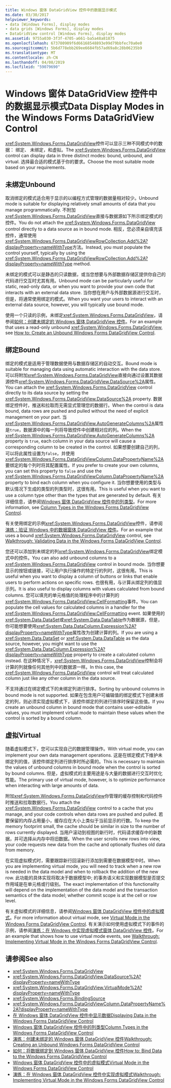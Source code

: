```yaml
---
title: Windows 窗体 DataGridView 控件中的数据显示模式
ms.date: 03/30/2017
helpviewer_keywords:
- data [Windows Forms], display modes
- data grids [Windows Forms], display modes
- DataGridView control [Windows Forms], display modes
ms.assetid: 9755a030-3f3f-4705-a661-ba5a48a81875
ms.openlocfilehash: 673780909f6d66168548893e99d79bbfec70a0e0
ms.sourcegitcommit: 5b6d778ebb269ee6684fb57ad69a8c28b06235b9
ms.translationtype: MT
ms.contentlocale: zh-CN
ms.lasthandoff: 04/08/2019
ms.locfileid: "59079690"
---
```

# <a name="data-display-modes-in-the-windows-forms-datagridview-control"></a><span data-ttu-id="36ecc-102">Windows 窗体 DataGridView 控件中的数据显示模式</span><span class="sxs-lookup"><span data-stu-id="36ecc-102">Data Display Modes in the Windows Forms DataGridView Control</span></span>
<span data-ttu-id="36ecc-103"><xref:System.Windows.Forms.DataGridView>控件可以显示三种不同模式中的数据： 绑定、 未绑定，和虚拟。</span><span class="sxs-lookup"><span data-stu-id="36ecc-103">The <xref:System.Windows.Forms.DataGridView> control can display data in three distinct modes: bound, unbound, and virtual.</span></span> <span data-ttu-id="36ecc-104">选择最合适的模式基于你的要求。</span><span class="sxs-lookup"><span data-stu-id="36ecc-104">Choose the most suitable mode based on your requirements.</span></span>  
  
## <a name="unbound"></a><span data-ttu-id="36ecc-105">未绑定</span><span class="sxs-lookup"><span data-stu-id="36ecc-105">Unbound</span></span>  
 <span data-ttu-id="36ecc-106">取消绑定的模式适合用于显示的以编程方式管理的数据量相对较少。</span><span class="sxs-lookup"><span data-stu-id="36ecc-106">Unbound mode is suitable for displaying relatively small amounts of data that you manage programmatically.</span></span> <span data-ttu-id="36ecc-107">不附加<xref:System.Windows.Forms.DataGridView>直接与数据源如下所示绑定模式的控件。</span><span class="sxs-lookup"><span data-stu-id="36ecc-107">You do not attach the <xref:System.Windows.Forms.DataGridView> control directly to a data source as in bound mode.</span></span> <span data-ttu-id="36ecc-108">相反，您必须亲自填充该控件，通常使用<xref:System.Windows.Forms.DataGridViewRowCollection.Add%2A?displayProperty=nameWithType>方法。</span><span class="sxs-lookup"><span data-stu-id="36ecc-108">Instead, you must populate the control yourself, typically by using the <xref:System.Windows.Forms.DataGridViewRowCollection.Add%2A?displayProperty=nameWithType> method.</span></span>  
  
 <span data-ttu-id="36ecc-109">未绑定的模式可以是静态的只读数据，或当您想要与外部数据存储区提供你自己的代码进行交互时尤其有用。</span><span class="sxs-lookup"><span data-stu-id="36ecc-109">Unbound mode can be particularly useful for static, read-only data, or when you want to provide your own code that interacts with an external data store.</span></span> <span data-ttu-id="36ecc-110">当你想在用户与外部数据源进行交互时，但是，将通常使用绑定的模式。</span><span class="sxs-lookup"><span data-stu-id="36ecc-110">When you want your users to interact with an external data source, however, you will typically use bound mode.</span></span>  
  
 <span data-ttu-id="36ecc-111">使用一个只读的示例，未绑定<xref:System.Windows.Forms.DataGridView>，请参阅[如何：创建未绑定的 Windows 窗体 DataGridView 控件](how-to-create-an-unbound-windows-forms-datagridview-control.md)。</span><span class="sxs-lookup"><span data-stu-id="36ecc-111">For an example that uses a read-only unbound <xref:System.Windows.Forms.DataGridView>, see [How to: Create an Unbound Windows Forms DataGridView Control](how-to-create-an-unbound-windows-forms-datagridview-control.md).</span></span>  
  
## <a name="bound"></a><span data-ttu-id="36ecc-112">绑定</span><span class="sxs-lookup"><span data-stu-id="36ecc-112">Bound</span></span>  
 <span data-ttu-id="36ecc-113">绑定的模式是适用于管理数据使用与数据存储区的自动交互。</span><span class="sxs-lookup"><span data-stu-id="36ecc-113">Bound mode is suitable for managing data using automatic interaction with the data store.</span></span> <span data-ttu-id="36ecc-114">可以将附加<xref:System.Windows.Forms.DataGridView>直接向通过设置其数据源控件<xref:System.Windows.Forms.DataGridView.DataSource%2A>属性。</span><span class="sxs-lookup"><span data-stu-id="36ecc-114">You can attach the <xref:System.Windows.Forms.DataGridView> control directly to its data source by setting the <xref:System.Windows.Forms.DataGridView.DataSource%2A> property.</span></span> <span data-ttu-id="36ecc-115">数据绑定控件时，推送和拉取而无需显式管理您的数据行。</span><span class="sxs-lookup"><span data-stu-id="36ecc-115">When the control is data bound, data rows are pushed and pulled without the need of explicit management on your part.</span></span> <span data-ttu-id="36ecc-116">当<xref:System.Windows.Forms.DataGridView.AutoGenerateColumns%2A>属性是`true`，数据源中的每一列将导致控件中创建相对应的列。</span><span class="sxs-lookup"><span data-stu-id="36ecc-116">When the <xref:System.Windows.Forms.DataGridView.AutoGenerateColumns%2A> property is `true`, each column in your data source will cause a corresponding column to be created in the control.</span></span> <span data-ttu-id="36ecc-117">如果想要创建自己的列，可以将此属性设置为`false`，并使用<xref:System.Windows.Forms.DataGridViewColumn.DataPropertyName%2A>要绑定的每个列时将其配置属性。</span><span class="sxs-lookup"><span data-stu-id="36ecc-117">If you prefer to create your own columns, you can set this property to `false` and use the <xref:System.Windows.Forms.DataGridViewColumn.DataPropertyName%2A> property to bind each column when you configure it.</span></span> <span data-ttu-id="36ecc-118">当你想要使用的类型与默认情况下生成的类型的列类型时，这很有用。</span><span class="sxs-lookup"><span data-stu-id="36ecc-118">This is useful when you want to use a column type other than the types that are generated by default.</span></span> <span data-ttu-id="36ecc-119">有关详细信息，请参阅[Windows 窗体 DataGridView 控件中的列类型](column-types-in-the-windows-forms-datagridview-control.md)。</span><span class="sxs-lookup"><span data-stu-id="36ecc-119">For more information, see [Column Types in the Windows Forms DataGridView Control](column-types-in-the-windows-forms-datagridview-control.md).</span></span>  
  
 <span data-ttu-id="36ecc-120">有关使用绑定的示例<xref:System.Windows.Forms.DataGridView>控件，请参阅[演练：验证 Windows 中的数据窗体 DataGridView 控件](walkthrough-validating-data-in-the-windows-forms-datagridview-control.md)。</span><span class="sxs-lookup"><span data-stu-id="36ecc-120">For an example that uses a bound <xref:System.Windows.Forms.DataGridView> control, see [Walkthrough: Validating Data in the Windows Forms DataGridView Control](walkthrough-validating-data-in-the-windows-forms-datagridview-control.md).</span></span>  
  
 <span data-ttu-id="36ecc-121">您还可以添加到未绑定的列<xref:System.Windows.Forms.DataGridView>绑定模式中的控件。</span><span class="sxs-lookup"><span data-stu-id="36ecc-121">You can also add unbound columns to a <xref:System.Windows.Forms.DataGridView> control in bound mode.</span></span> <span data-ttu-id="36ecc-122">当你想要显示的按钮或链接，可让用户执行操作的特定行的列时，这很有用。</span><span class="sxs-lookup"><span data-stu-id="36ecc-122">This is useful when you want to display a column of buttons or links that enable users to perform actions on specific rows.</span></span> <span data-ttu-id="36ecc-123">也很有用，与计算从绑定列的值显示列。</span><span class="sxs-lookup"><span data-stu-id="36ecc-123">It is also useful to display columns with values calculated from bound columns.</span></span> <span data-ttu-id="36ecc-124">您可以填充的单元格值的处理程序中的计算列的<xref:System.Windows.Forms.DataGridView.CellFormatting>事件。</span><span class="sxs-lookup"><span data-stu-id="36ecc-124">You can populate the cell values for calculated columns in a handler for the <xref:System.Windows.Forms.DataGridView.CellFormatting> event.</span></span> <span data-ttu-id="36ecc-125">如果使用的<xref:System.Data.DataSet>或<xref:System.Data.DataTable>作为数据源，但是，你可能想要使用<xref:System.Data.DataColumn.Expression%2A?displayProperty=nameWithType>属性改为创建计算的列。</span><span class="sxs-lookup"><span data-stu-id="36ecc-125">If you are using a <xref:System.Data.DataSet> or <xref:System.Data.DataTable> as the data source, however, you might want to use the <xref:System.Data.DataColumn.Expression%2A?displayProperty=nameWithType> property to create a calculated column instead.</span></span> <span data-ttu-id="36ecc-126">在这种情况下，<xref:System.Windows.Forms.DataGridView>控制会将计算的列就像任何其他列中的数据源一样。</span><span class="sxs-lookup"><span data-stu-id="36ecc-126">In this case, the <xref:System.Windows.Forms.DataGridView> control will treat calculated column just like any other column in the data source.</span></span>  
  
 <span data-ttu-id="36ecc-127">不支持通过在绑定模式下的未绑定列进行排序。</span><span class="sxs-lookup"><span data-stu-id="36ecc-127">Sorting by unbound columns in bound mode is not supported.</span></span> <span data-ttu-id="36ecc-128">如果在包含用户可编辑值的绑定模式下创建未绑定的列，则必须实现虚拟模式下，该控件绑定的列进行排序时保留这些值。</span><span class="sxs-lookup"><span data-stu-id="36ecc-128">If you create an unbound column in bound mode that contains user-editable values, you must implement virtual mode to maintain these values when the control is sorted by a bound column.</span></span>  
  
## <a name="virtual"></a><span data-ttu-id="36ecc-129">虚拟</span><span class="sxs-lookup"><span data-stu-id="36ecc-129">Virtual</span></span>  
 <span data-ttu-id="36ecc-130">随着虚拟模式下，您可以实现自己的数据管理操作。</span><span class="sxs-lookup"><span data-stu-id="36ecc-130">With virtual mode, you can implement your own data management operations.</span></span> <span data-ttu-id="36ecc-131">这是在绑定模式下维护未绑定列的值，该控件绑定列进行排序时所必需的。</span><span class="sxs-lookup"><span data-stu-id="36ecc-131">This is necessary to maintain the values of unbound columns in bound mode when the control is sorted by bound columns.</span></span> <span data-ttu-id="36ecc-132">但是，虚拟模式的主要用途是与大量的数据进行交互时优化性能。</span><span class="sxs-lookup"><span data-stu-id="36ecc-132">The primary use of virtual mode, however, is to optimize performance when interacting with large amounts of data.</span></span>  
  
 <span data-ttu-id="36ecc-133">附加<xref:System.Windows.Forms.DataGridView>你管理的缓存控制和代码控件时推送和拉取数据行。</span><span class="sxs-lookup"><span data-stu-id="36ecc-133">You attach the <xref:System.Windows.Forms.DataGridView> control to a cache that you manage, and your code controls when data rows are pushed and pulled.</span></span> <span data-ttu-id="36ecc-134">若要保留的内存占用量小，缓存应在大小上类似于当前显示的行数。</span><span class="sxs-lookup"><span data-stu-id="36ecc-134">To keep the memory footprint small, the cache should be similar in size to the number of rows currently displayed.</span></span> <span data-ttu-id="36ecc-135">当用户滚动到视图的新行时，代码请求缓存中的新数据，并可选择从内存中将旧数据。</span><span class="sxs-lookup"><span data-stu-id="36ecc-135">When the user scrolls new rows into view, your code requests new data from the cache and optionally flushes old data from memory.</span></span>  
  
 <span data-ttu-id="36ecc-136">在实现虚拟模式时，需要跟踪新行回滚新行添加到需要在数据模型中时。</span><span class="sxs-lookup"><span data-stu-id="36ecc-136">When you are implementing virtual mode, you will need to track when a new row is needed in the data model and when to rollback the addition of the new row.</span></span> <span data-ttu-id="36ecc-137">此功能的具体实现将取决于数据模型中; 的事务语义和实现数据模型是否提交作用域是在单元格或行级别。</span><span class="sxs-lookup"><span data-stu-id="36ecc-137">The exact implementation of this functionality will depend on the implementation of the data model and the transaction semantics of the data model; whether commit scope is at the cell or row level.</span></span>  
  
 <span data-ttu-id="36ecc-138">有关虚拟模式的详细信息，请参阅[Windows 窗体 DataGridView 控件中的虚拟模式](virtual-mode-in-the-windows-forms-datagridview-control.md)。</span><span class="sxs-lookup"><span data-stu-id="36ecc-138">For more information about virtual mode, see [Virtual Mode in the Windows Forms DataGridView Control](virtual-mode-in-the-windows-forms-datagridview-control.md).</span></span> <span data-ttu-id="36ecc-139">有关演示如何使用虚拟模式下的事件的示例，请参阅[演练：在 Windows 中实现虚拟模式窗体 DataGridView 控件](implementing-virtual-mode-wf-datagridview-control.md)。</span><span class="sxs-lookup"><span data-stu-id="36ecc-139">For an example that shows how to use virtual mode events, see [Walkthrough: Implementing Virtual Mode in the Windows Forms DataGridView Control](implementing-virtual-mode-wf-datagridview-control.md).</span></span>  
  
## <a name="see-also"></a><span data-ttu-id="36ecc-140">请参阅</span><span class="sxs-lookup"><span data-stu-id="36ecc-140">See also</span></span>

- <xref:System.Windows.Forms.DataGridView>
- <xref:System.Windows.Forms.DataGridView.DataSource%2A?displayProperty=nameWithType>
- <xref:System.Windows.Forms.DataGridView.VirtualMode%2A?displayProperty=nameWithType>
- <xref:System.Windows.Forms.BindingSource>
- <xref:System.Windows.Forms.DataGridViewColumn.DataPropertyName%2A?displayProperty=nameWithType>
- [<span data-ttu-id="36ecc-141">在 Windows 窗体 DataGridView 控件中显示数据</span><span class="sxs-lookup"><span data-stu-id="36ecc-141">Displaying Data in the Windows Forms DataGridView Control</span></span>](displaying-data-in-the-windows-forms-datagridview-control.md)
- [<span data-ttu-id="36ecc-142">Windows 窗体 DataGridView 控件中的列类型</span><span class="sxs-lookup"><span data-stu-id="36ecc-142">Column Types in the Windows Forms DataGridView Control</span></span>](column-types-in-the-windows-forms-datagridview-control.md)
- [<span data-ttu-id="36ecc-143">演练：创建未绑定的 Windows 窗体 DataGridView 控件</span><span class="sxs-lookup"><span data-stu-id="36ecc-143">Walkthrough: Creating an Unbound Windows Forms DataGridView Control</span></span>](walkthrough-creating-an-unbound-windows-forms-datagridview-control.md)
- [<span data-ttu-id="36ecc-144">如何：将数据绑定到 Windows 窗体 DataGridView 控件</span><span class="sxs-lookup"><span data-stu-id="36ecc-144">How to: Bind Data to the Windows Forms DataGridView Control</span></span>](how-to-bind-data-to-the-windows-forms-datagridview-control.md)
- [<span data-ttu-id="36ecc-145">Windows 窗体 DataGridView 控件中的虚拟模式</span><span class="sxs-lookup"><span data-stu-id="36ecc-145">Virtual Mode in the Windows Forms DataGridView Control</span></span>](virtual-mode-in-the-windows-forms-datagridview-control.md)
- [<span data-ttu-id="36ecc-146">演练：在 Windows 窗体 DataGridView 控件中实现虚拟模式</span><span class="sxs-lookup"><span data-stu-id="36ecc-146">Walkthrough: Implementing Virtual Mode in the Windows Forms DataGridView Control</span></span>](implementing-virtual-mode-wf-datagridview-control.md)
